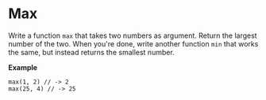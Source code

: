 # Max

Write a function `max` that takes two numbers as argument. Return the largest number of the two.
When you're done, write another function `min` that works the same, but instead returns the smallest number.

**Example**

```
max(1, 2) // -> 2
max(25, 4) // -> 25
```
